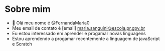 # Sobre mim

- 👋 Olá meu nome é @FernandaMaria0
- Meu email de contato é [email] maria.sanguini@escola.pr.gov.br
- Eu estou interessado em aprender e progamar novas linguagens
- Estou aprendendo a progamar recentemente a linguagem de javaScript e Scratch

<!---
FernandaMaria0/FernandaMaria0 is a ✨ special ✨ repository because its `README.md` (this file) appears on your GitHub profile.
You can click the Preview link to take a look at your changes.
--->
